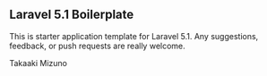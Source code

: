 ## Laravel 5.1 Boilerplate

This is starter application template for Laravel 5.1.
Any suggestions, feedback, or push requests are really welcome.

Takaaki Mizuno
